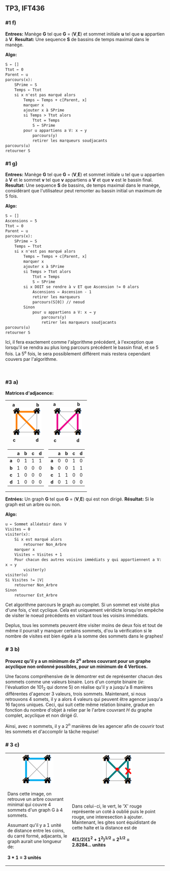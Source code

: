 ## TP3, IFT436

### \#1 f)
**Entrees:** Manège **G** tel que  **G** = (**V**,**E**) et sommet initiale **u** tel que **u** appartien à **V**.
**Resultat:** Une sequence **S** de bassins de temps maximal dans le manège.

**Algo:**

    S ← []
    Ttot ← 0
    Parent ← u
    parcours(x):   
        SPrime ← S
        Temps ← Ttot
        si x n'est pas marqué alors
            Temps ← Temps + c[Parent, x]
            marquer x
            ajouter x à SPrime
            si Temps > Ttot alors
                Ttot = Temps
                S ← SPrime
            pour u appartiens a V: x → y
                parcours(y)
                retirer les marqueurs soudjacants
    parcours(u)
    retourner S



### \#1 g)
**Entrees:** Manège **G** tel que  **G** = (**V**,**E**) et sommet initiale u tel que u appartien à **V** et le sommet **v** tel que **v** appartiens a **V** et que **v** est le bassin final.
**Resultat:** Une sequence **S** de bassins, de temps maximal dans le manège, considérant que l'utilisateur peut remonter au bassin initial un maximum de 5 fois.

**Algo:**

    S ← []
    Ascensions ← 5 
    Ttot ← 0
    Parent ← u
    parcours(x):   
        SPrime ← S
        Temps ← Ttot
        si x n'est pas marqué alors
            Temps ← Temps + c[Parent, x]
            marquer x
            ajouter x à SPrime
            si Temps > Ttot alors
                Ttot = Temps
                S ← SPrime
            si x DOIT se rendre à v ET que Ascension != 0 alors
                Ascensions ← Ascension - 1
                retirer les marqueurs
                parcours(S[0]) // neoud
            Sinon 
                pour u appartiens a V: x → y
                    parcours(y)
                    retirer les marqueurs soudjacants
    parcours(u)
    retourner S


Ici, il fera exactement comme l'algorithme précédent, à l'exception que lorsqu'il se rendra au plus long parcours précédent le bassin final, et se 5 fois. La 5<sup>e</sup> fois, le sera possiblement différent mais restera cependant couvers par l'algorithme.


<br>

### \#3 a)

**Matrices d'adjacence:**
<table>
<tr><th>
a&nbsp;&nbsp;&nbsp;&nbsp;&nbsp;&nbsp;&nbsp;&nbsp;&nbsp;&nbsp;&nbsp;&nbsp;&nbsp;&nbsp;&nbsp;&nbsp;&nbsp; b<br>&nbsp; 
<img src="https://raw.githubusercontent.com/luc00110/Session3/master/IFT436/Gites_Orange.png">
<br>c&nbsp;&nbsp;&nbsp;&nbsp;&nbsp;&nbsp;&nbsp;&nbsp;&nbsp;&nbsp;&nbsp;&nbsp;&nbsp;&nbsp;&nbsp;&nbsp;&nbsp;d
</th><th>
a&nbsp;&nbsp;&nbsp;&nbsp;&nbsp;&nbsp;&nbsp;&nbsp;&nbsp;&nbsp;&nbsp;&nbsp;&nbsp;&nbsp;&nbsp;&nbsp;&nbsp; b<br>&nbsp;     
<img src="https://raw.githubusercontent.com/luc00110/Session3/master/IFT436/Gites_Rose.png">
<br>c&nbsp;&nbsp;&nbsp;&nbsp;&nbsp;&nbsp;&nbsp;&nbsp;&nbsp;&nbsp;&nbsp;&nbsp;&nbsp;&nbsp;&nbsp;&nbsp;&nbsp;d
</th></tr>
<tr><td>

||a|b|c|d|
|-|-|-|-|-|
|**a**|0|1|1|1|
|**b**|1|0|0|0|
|**c**|1|0|0|0|
|**d**|1|0|0|0|

</td><td>

||a|b|c|d|
|-|-|-|-|-|
|**a**|0|0|1|0|
|**b**|0|0|1|1|
|**c**|1|1|0|0|
|**d**|0|1|0|0|

</td></tr>
</table>

**Entrées:** Un graph **G** tel que  **G** = (**V**,**E**) qui est non dirigé.
**Résultat:** Si le graph est un arbre ou non.

**Algo:**

    u ← Sommet alléatoir dans V
    Visites ← 0
    visiter(x):
        Si x est marqué alors
            retourner Non_Arbre 
        marquer x
        Visites ← Visites + 1
        Pour chacun des autres voisins immédiats y qui appartiennent a V: x → y
            visiter(y)
    visiter(u)
    Si Visites != |V|
        retourner Non_Arbre
    Sinon
        retourner Est_Arbre

Cet algorithme parcours le graph au complet. Si un sommet est visité plus d'une fois, c'est cyclique. Cela est uniquement véridicte lorsqu'on empêche de visiter le noeud précédents en visitant tous les voisins immédiats.

Deplus, tous les sommets peuvent être visiter moins de deux fois et tout de même il pourrait y manquer certains sommets, d'ou la vérification si le nombre de visites est bien égale a la somme des sommets dans le graphes!
<br>

### \# 3 b)

**Prouvez qu'il y a un minimum de 2<sup>*n*</sup> arbres couvrant pour un graphe acyclique non ordonné possibles, pour un minimum de 4 Vertices.**

Une facons compréhensive de le démontrer est de représenter chacun des sommets comme une valeurs binaire. Lors d'un compte binaire (*ie*: l'évaluation de 101<sub>2</sub> qui donne 5) on réalise qu'il y a jusqu'a 8 manières différentes d'agencer 3 valeurs, trois sommets. Maintenant, si nous retrouvons 4 somets, il y a alors 4 valeurs qui peuvent être agencer jusqu'a 16 façons uniques. Ceci, qui suit cette même relation binaire, gradue en fonction du nombre d'objet à relier par le l'arbre couvrant *H* du graphe complet, acyclique et non dirigé *G*.

Ainsi, avec *n* sommets, il y a 2<sup>*n*</sup> manières de les agencer afin de couvrir tout les sommets et d'accomplir la tâche requise! 

### \# 3 c)
<table>
<tr><th>
<img src="https://raw.githubusercontent.com/luc00110/Session3/master/IFT436/Gites_Bleu.png">
</th><th>
<img src="https://raw.githubusercontent.com/luc00110/Session3/master/IFT436/Gites_Vert.png">
</th></tr>
<tr><td>

Dans cette image, on retrouve un arbre couvrant minimal qui couvre 4 sommets d'un graph G à 4 sommets. 

Assumant qu'il y a 1 unité de distance entre les coins, du carré formé, adjacants, le graph aurait une longueur de:<br><br> **3 * 1 = 3 unités**

</td><td>

Dans celui-ci, le vert, le 'X' rouge représente un coté à oublié puis le point rouge, une interesection à ajouter. Maintenant, les gites sont équidistant de cette halte et la distance est de <br><br>**4(1/2)(1<sup>2</sup> + 1<sup>2</sup>)<sup>1/2</sup> = 2<sup>1/2</sup> =<br> 2.8284... unités**

</td></tr>
</table>
